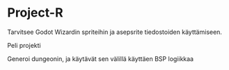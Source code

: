 # Project-R
Tarvitsee Godot Wizardin spriteihin ja asepsrite tiedostoiden käyttämiseen.


 Peli projekti


Generoi dungeonin, ja käytävät sen välillä käyttäen BSP logiikkaa



